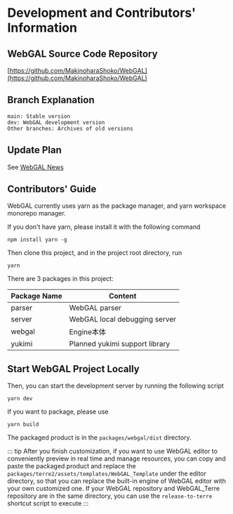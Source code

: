 # Development and Contributors' Information

## WebGAL Source Code Repository

[https://github.com/MakinoharaShoko/WebGAL](https://github.com/MakinoharaShoko/WebGAL)

## Branch Explanation

```
main: Stable version
dev: WebGAL development version
Other branches: Archives of old versions
```

## Update Plan

See [WebGAL News](/info)

## Contributors' Guide

WebGAL currently uses yarn as the package manager, and yarn workspace monorepo manager.

If you don't have yarn, please install it with the following command

```shell
npm install yarn -g
```

Then clone this project, and in the project root directory, run

```shell
yarn
```

There are 3 packages in this project:

| Package Name | Content |
|---|---|
| parser | WebGAL parser |
| server | WebGAL local debugging server |
| webgal | Engine本体 |
| yukimi | Planned yukimi support library |

## Start WebGAL Project Locally

Then, you can start the development server by running the following script

```shell
yarn dev
```

If you want to package, please use

```shell
yarn build
```

The packaged product is in the `packages/webgal/dist` directory.

::: tip
After you finish customization, if you want to use WebGAL editor to conveniently preview in real time and manage resources, you can copy and paste the packaged product and replace the `packages/terre2/assets/templates/WebGAL_Template` under the editor directory, so that you can replace the built-in engine of WebGAL editor with your own customized one. If your WebGAL repository and WebGAL_Terre repository are in the same directory, you can use the `release-to-terre` shortcut script to execute
:::